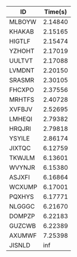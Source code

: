 |ID|Time(s)|
|-|-|
|MLBOYW|2.14840|
|KHAKAB|2.15165|
|HIGTLF|2.15474|
|YZHOHT|2.17019|
|UULTVT|2.17088|
|LVMDNT|2.20150|
|SRASMR|2.30105|
|FHCXPO|2.37556|
|MRHTFS|2.40728|
|XVFBJV|2.52695|
|LMHEQI|2.79382|
|HRQJRI|2.79818|
|YSYILE|2.86174|
|JIXTQC|6.12759|
|TKWJLM|6.13601|
|WVYNJR|6.15380|
|ASJXFI|6.16864|
|WCXUMP|6.17001|
|PQXHYS|6.17771|
|NLGGGC|6.21670|
|DOMPZP|6.22183|
|GUZCWB|6.22389|
|AXUMWF|7.25398|
|JISNLD|inf|
